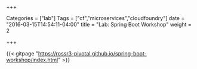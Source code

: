 +++

Categories = ["lab"]
Tags = ["cf","microservices","cloudfoundry"]
date = "2016-03-15T14:54:11-04:00"
title = "Lab: Spring Boot Workshop"
weight = 2

+++

{{< gitpage "https://rossr3-pivotal.github.io/spring-boot-workshop/index.html" >}}

